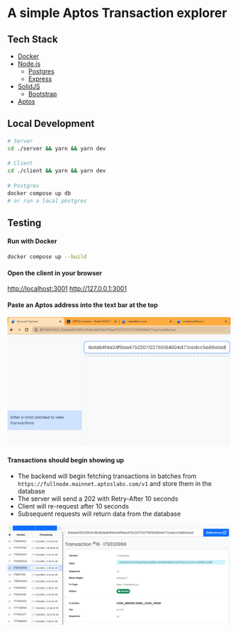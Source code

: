 # A simple Aptos Transaction explorer


## Tech Stack

- [Docker](https://docs.docker.com/)
- [Node.js](https://nodejs.org/en/)
  - [Postgres](https://www.npmjs.com/package/pg)
  - [Express](https://expressjs.com/)
- [SolidJS](https://www.solidjs.com/)
  - [Bootstrap](https://getbootstrap.com/)
- [Aptos](https://aptos.dev/sdks/ts-sdk/index/)


## Local Development
```sh
# Server
cd ./server && yarn && yarn dev

# Client
cd ./client && yarn && yarn dev

# Postgres
docker compose up db
# or run a local postgres 
```

## Testing

#### Run with Docker

  ```sh
  docker compose up --build
  ```

#### Open the client in your browser

<http://localhost:3001>
<http://127.0.0.1:3001>


#### Paste an Aptos address into the text bar at the top

  ![Alt text](image-2.png)

#### Transactions should begin showing up

  - The backend will begin fetching transactions in batches from `https://fullnode.mainnet.aptoslabs.com/v1` and store them in the database
  - The server will send a 202 with Retry-After 10 seconds
  - Client will re-request after 10 seconds
  - Subsequent requests will return data from the database

  ![Alt text](image-3.png)


<!-- <style>
img {
  width: 100%;
  height: auto;
}
</style> -->